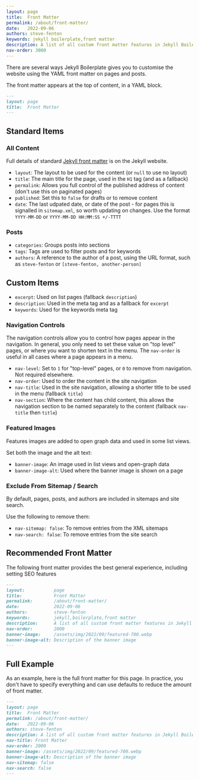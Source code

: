 ```yaml
---
layout: page
title:  Front Matter
permalink: /about/front-matter/
date:   2022-09-06
authors: steve-fenton
keywords: jekyll boilerplate,front matter
description: A list of all custom front matter features in Jekyll Boilerplate.
nav-order: 3000
---
```


There are several ways Jekyll Boilerplate gives you to customise the website using the YAML front matter on pages and posts.

The front matter appears at the top of content, in a YAML block.

```markdown
---
layout: page
title:  Front Matter
---
```

## Standard Items

### All Content

Full details of standard [Jekyll front matter](https://jekyllrb.com/docs/front-matter/) is on the Jekyll website.

- `layout`: The layout to be used for the content (or `null` to use no layout)
- `title`: The main title for the page, used in the `H1` tag (and as a fallback)
- `permalink`: Allows you full control of the published address of content (don't use this on paginated pages)
- `published`: Set this to `false` for drafts or to remove content
- `date`: The last udpated date, or date of the post - for pages this is signalled in `sitemap.xml`, so worth updating on changes. Use the format `YYYY-MM-DD` or `YYYY-MM-DD HH:MM:SS +/-TTTT`

### Posts

- `categories`: Groups posts into sections
- `tags`: Tags are used to filter posts and for keywords
- `authors`: A reference to the author of a post, using the URL format, such as `steve-fenton` or `[steve-fenton, another-person]`

## Custom Items

- `excerpt`: Used on list pages (fallback `description`)
- `description`: Used in the meta tag and as a fallback for `excerpt`
- `keywords`: Used for the keywords meta tag

### Navigation Controls

The navigation controls allow you to control how pages appear in the navigation. In general, you only need to set these value on "top level" pages, or where you want to shorten text in the menu. The `nav-order` is useful in all cases where a page appears in a menu.

- `nav-level`: Set to `1` for "top-level" pages, or `0` to remove from navigation. Not required elsewhere.
- `nav-order`: Used to order the content in the site navigation
- `nav-title`: Used in the site navigation, allowing a shorter title to be used in the menu (fallback `title`)
- `nav-section`: Where the content has child content, this allows the navigation section to be named separately to the content (fallback `nav-title` then `title`)

### Featured Images

Features images are added to open graph data and used in some list views.

Set both the image and the alt text:

- `banner-image`: An image used in list views and open-graph data
- `banner-image-alt`: Used where the banner image is shown on a page

### Exclude From Sitemap / Search

By default, pages, posts, and authors are included in sitemaps and site search.

Use the following to remove them:

- `nav-sitemap: false`: To remove entries from the XML sitemaps
- `nav-search: false`: To remove entries from the site search


## Recommended Front Matter

The following front matter provides the best general experience, including setting SEO features


```markdown
---
layout:           page
title:            Front Matter
permalink:        /about/front-matter/
date:             2022-09-06
authors:          steve-fenton
keywords:         jekyll,boilerplate,front matter
description:      A list of all custom front matter features in Jekyll Boilerplate.
nav-order:        2000
banner-image:     /assets/img/2022/09/featured-700.webp
banner-image-alt: Description of the banner image
---
```

## Full Example

As an example, here is the full front matter for this page. In practice, you don't have to specify everything and can use defaults to reduce the amount of front matter.

```markdown
---
layout: page
title:  Front Matter
permalink: /about/front-matter/
date:   2022-09-06
authors: steve-fenton
description: A list of all custom front matter features in Jekyll Boilerplate.
nav-title: Front Matter
nav-order: 2000
banner-image: /assets/img/2022/09/featured-700.webp
banner-image-alt: Description of the banner image
nav-sitemap: false
nav-search: false
---
```
